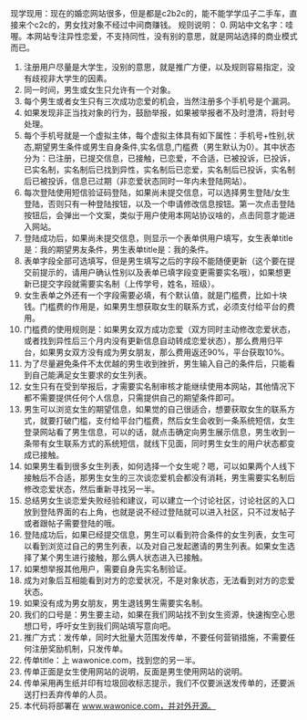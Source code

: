 现学现用：现在的婚恋网站很多，但是都是c2b2c的，能不能学学瓜子二手车，直接来个c2c的，男女找对象不经过中间商赚钱。
规则说明：
0. 网站中文名字：哇喔。本网站专注异性恋爱，不支持同性，没有别的意思，就是网站选择的商业模式而已。
1. 注册用户尽量是大学生，没别的意思，就是推广方便，以及规则容易指定，没有歧视非大学生的因素。
2. 同一时间，男生或女生只允许有一个对象。
3. 每个男生或者女生只有三次成功恋爱的机会，当然注册多个手机号是个漏洞。
4. 如果发现非正当找对象的行为，鼓励举报，如果被举报者不及时澄清，将封号处理。
5. 每个手机号就是一个虚拟主体，每个虚拟主体具有如下属性：手机号+性别,状态,期望男生条件或男生自身条件,实名信息,门槛费（男生默认为0）。其中状态分为：已注册，已提交信息，已接触，已恋爱，不合适，已被投诉，已投诉，已实名制，实名制后已找到异性，实名制后已恋爱，实名制后已投诉，实名制后已被投诉，信息已过期（非恋爱状态同时一年内未登陆网站）。
6. 每次登陆使用短信验证码登陆，如果尚未提交信息，可以选择男生登陆/女生登陆，否则只有一种登陆按钮，以及一个申请修改信息按钮。第一次点击登陆按钮后，会弹出一个文案，类似于用户使用本网站协议啥的，点击同意才能进入网站。
7. 登陆成功后，如果尚未提交信息，则显示一个表单供用户填写，女生表单title是：我的期望男友条件，男生表单title是：我的条件。
8. 表单字段全部可选填写，但是男生填写之后的字段不能随便更新（这个要在提交前提示的，请用户确认性别以及表单已填字段变更需要实名哦），如果想更新已提交字段就需要实名制（上传学号，姓名，班级）。
9. 女生表单之外还有一个字段需要必填，有个默认值，就是门槛费，比如十块钱。门槛费的作用是，如果男生想获取女生的联系方式，必须支付给平台的费用。
10. 门槛费的使用规则是：如果男女双方成功恋爱（双方同时主动修改恋爱状态，或者找到异性后三个月内没有更新信息自动转成恋爱状态），那么费用归平台，如果男女双方没有成为男女朋友，那么费用返还90%，平台获取10%。
11. 为了尽量避免条件不太优越的男生收到挫折，男生输入自己的条件后，只能看到自己能满足女生要求的女生列表。
12. 女生只有在受到举报后，才需要实名制审核才能继续使用本网站，其他情况下都不需要提供任何个人信息，只需提供自己的期望条件即可。
13. 男生可以浏览女生的期望信息，如果觉的自己很适合，想要获取女生的联系方式，就要打破门槛，支付给平台门槛费，然后女生会收到一条系统短信，女生登录网站看了男生信息，可以的话，就点击确定向男生展示信息，男生收到一条带有女生联系方式的系统短信，就线下见面，同时男生女生的用户状态都变成已接触。
14. 如果男生看到很多女生列表，如何选择一个女生呢？嗯，可以如果两个人线下接触后不合适，那男生女生的三次谈恋爱机会都没有消耗，男生需要实名制后修改恋爱状态，然后重新寻找另一半。
15. 总结男女生谈恋爱失败经验和建议，可以建立一个讨论社区，讨论社区的入口放到登陆界面的右上角，也就是说不经过登陆就可以进入社区，只不过发帖子或者跟帖子需要登陆的哦。
16. 登陆成功后，如果已经提交信息，男生可以看到符合条件的女生列表，女生可以看到浏览过自己的男生列表，以及对自己发起邀请的男生列表。如果女生选择了某个男生进行接触，那么俩人状态进入已接触。
17. 如果想举报其他用户，需要自身先实名制验证。
18. 成为对象后互相能看到对方的恋爱状况，不是对象状态，无法看到对方的恋爱状态。
19. 如果没有成为男女朋友，男生退钱男生需要实名制。
20. 我们的口号是：男生要主动，如果在我们网站找不到女生资源，快速掏空心思想口号，呼吁女生到我们网站填写意向吧。
21. 推广方式：发传单，同时大批量大范围发传单，不要任何营销措施，不需要任何注册奖励机制，只发传单。
22. 传单title：上 wawonice.com，找到您的另一半。
23. 传单正面是女生使用网站的说明，反面是男生使用网站的说明。
24. 传单采用再生纸并印有垃圾回收标志提示，我们不仅要派送发传单的，还要派送打扫丢弃传单的人员。
25. 本代码将部署在 www.wawonice.com，并对外开源。